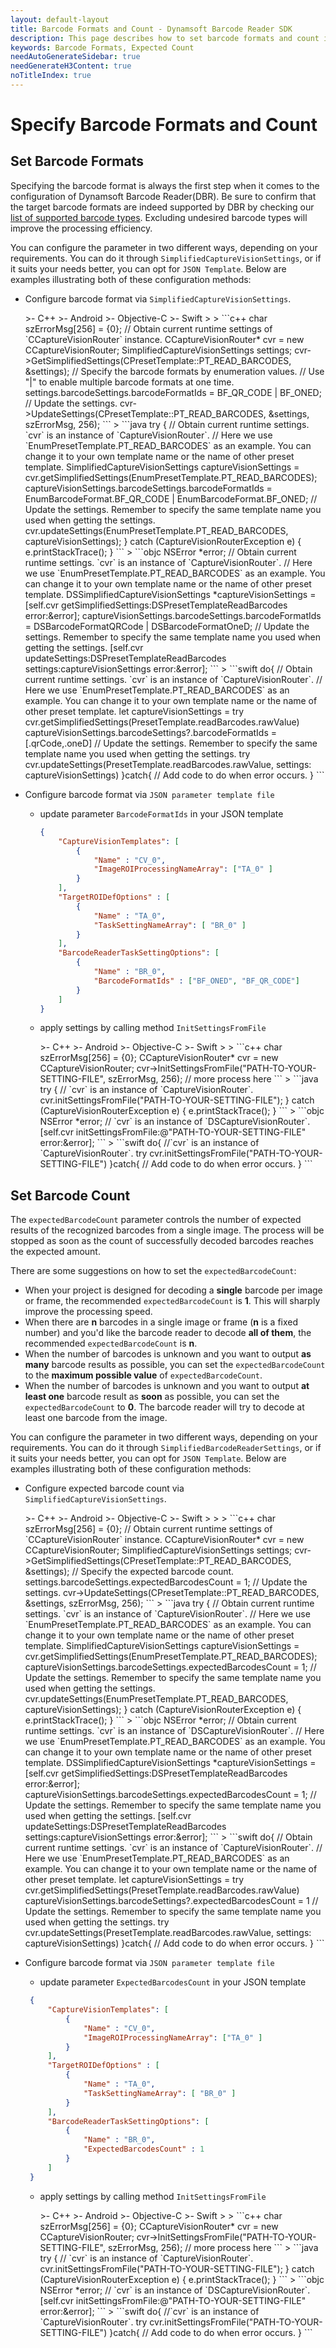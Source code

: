 ```yaml
---
layout: default-layout
title: Barcode Formats and Count - Dynamsoft Barcode Reader SDK
description: This page describes how to set barcode formats and count in Dynamsoft Barcode Reader SDK.
keywords: Barcode Formats, Expected Count
needAutoGenerateSidebar: true
needGenerateH3Content: true
noTitleIndex: true
---
```


# Specify Barcode Formats and Count

## Set Barcode Formats

Specifying the barcode format is always the first step when it comes to the configuration of Dynamsoft Barcode Reader(DBR). Be sure to confirm that the target barcode formats are indeed supported by DBR by checking our [list of supported barcode types](https://www.dynamsoft.com/barcode-types/). Excluding undesired barcode types will improve the processing efficiency. 

You can configure the parameter in two different ways, depending on your requirements. You can do it through `SimplifiedCaptureVisionSettings`, or if it suits your needs better, you can opt for `JSON Template`. Below are examples illustrating both of these configuration methods:

* Configure barcode format via `SimplifiedCaptureVisionSettings`.

    <div class="sample-code-prefix template2"></div>
       >- C++
       >- Android
       >- Objective-C
       >- Swift
       >
    >
    ```c++
    char szErrorMsg[256] = {0};
    // Obtain current runtime settings of `CCaptureVisionRouter` instance.
    CCaptureVisionRouter* cvr = new CCaptureVisionRouter;
    SimplifiedCaptureVisionSettings settings;
    cvr->GetSimplifiedSettings(CPresetTemplate::PT_READ_BARCODES, &settings);
    // Specify the barcode formats by enumeration values.
    // Use "|" to enable multiple barcode formats at one time.
    settings.barcodeSettings.barcodeFormatIds = BF_QR_CODE | BF_ONED;
    // Update the settings.
    cvr->UpdateSettings(CPresetTemplate::PT_READ_BARCODES, &settings, szErrorMsg, 256);
    ```
    >
    ```java
    try {
       // Obtain current runtime settings. `cvr` is an instance of `CaptureVisionRouter`.
       // Here we use `EnumPresetTemplate.PT_READ_BARCODES` as an example. You can change it to your own template name or the name of other preset template.
       SimplifiedCaptureVisionSettings captureVisionSettings = cvr.getSimplifiedSettings(EnumPresetTemplate.PT_READ_BARCODES);
       captureVisionSettings.barcodeSettings.barcodeFormatIds = EnumBarcodeFormat.BF_QR_CODE | EnumBarcodeFormat.BF_ONED;
       // Update the settings. Remember to specify the same template name you used when getting the settings.
       cvr.updateSettings(EnumPresetTemplate.PT_READ_BARCODES, captureVisionSettings);
    } catch (CaptureVisionRouterException e) {
       e.printStackTrace();
    }
    ```
    >
    ```objc
    NSError *error;
    // Obtain current runtime settings. `cvr` is an instance of `CaptureVisionRouter`.
    // Here we use `EnumPresetTemplate.PT_READ_BARCODES` as an example. You can change it to your own template name or the name of other preset template.
    DSSimplifiedCaptureVisionSettings *captureVisionSettings = [self.cvr getSimplifiedSettings:DSPresetTemplateReadBarcodes error:&error];
    captureVisionSettings.barcodeSettings.barcodeFormatIds = DSBarcodeFormatQRCode | DSBarcodeFormatOneD;
    // Update the settings. Remember to specify the same template name you used when getting the settings.
    [self.cvr updateSettings:DSPresetTemplateReadBarcodes settings:captureVisionSettings error:&error];
    ```
    >
    ```swift
    do{
       // Obtain current runtime settings. `cvr` is an instance of `CaptureVisionRouter`.
       // Here we use `EnumPresetTemplate.PT_READ_BARCODES` as an example. You can change it to your own template name or the name of other preset template.
       let captureVisionSettings = try cvr.getSimplifiedSettings(PresetTemplate.readBarcodes.rawValue)
       captureVisionSettings.barcodeSettings?.barcodeFormatIds = [.qrCode,.oneD]
       // Update the settings. Remember to specify the same template name you used when getting the settings.
       try cvr.updateSettings(PresetTemplate.readBarcodes.rawValue, settings: captureVisionSettings)
    }catch{
       // Add code to do when error occurs.
    }
    ```

* Configure barcode format via `JSON parameter template file`
  * update parameter `BarcodeFormatIds` in your JSON template
    ```json
    {
        "CaptureVisionTemplates": [
            {
                "Name" : "CV_0",
                "ImageROIProcessingNameArray": ["TA_0" ]
            }       
        ],
        "TargetROIDefOptions" : [
            {
                "Name" : "TA_0",
                "TaskSettingNameArray": [ "BR_0" ]
            }
        ],
        "BarcodeReaderTaskSettingOptions": [
            {
                "Name" : "BR_0",
                "BarcodeFormatIds" : ["BF_ONED", "BF_QR_CODE"]
            }
        ]
    }
    ```

  * apply settings by calling method `InitSettingsFromFile`

    <div class="sample-code-prefix template2"></div>
       >- C++
       >- Android
       >- Objective-C
       >- Swift
       >
    >
    ```c++
    char szErrorMsg[256] = {0};
    CCaptureVisionRouter* cvr = new CCaptureVisionRouter;
    cvr->InitSettingsFromFile("PATH-TO-YOUR-SETTING-FILE", szErrorMsg, 256);
    // more process here
    ```
    >
    ```java
    try {
       // `cvr` is an instance of `CaptureVisionRouter`.
       cvr.initSettingsFromFile("PATH-TO-YOUR-SETTING-FILE");
    } catch (CaptureVisionRouterException e) {
       e.printStackTrace();
    }
    ```
    >
    ```objc
    NSError *error;
    // `cvr` is an instance of `DSCaptureVisionRouter`.
    [self.cvr initSettingsFromFile:@"PATH-TO-YOUR-SETTING-FILE" error:&error];
    ```
    >
    ```swift
    do{
       //`cvr` is an instance of `CaptureVisionRouter`.
       try cvr.initSettingsFromFile("PATH-TO-YOUR-SETTING-FILE")
    }catch{
       // Add code to do when error occurs.
    }
    ```

## Set Barcode Count

The `expectedBarcodeCount` parameter controls the number of expected results of the recognized barcodes from a single image. The process will be stopped as soon as the count of successfully decoded barcodes reaches the expected amount.

There are some suggestions on how to set the `expectedBarcodeCount`:

- When your project is designed for decoding a **single** barcode per image or frame, the recommended `expectedBarcodeCount` is **1**. This will sharply improve the processing speed.
- When there are **n** barcodes in a single image or frame (**n** is a fixed number) and you'd like the barcode reader to decode **all of them**, the recommended `expectedBarcodeCount` is **n**.
- When the number of barcodes is unknown and you want to output **as many** barcode results as possible, you can set the `expectedBarcodeCount` to the **maximum possible value** of `expectedBarcodeCount`.
- When the number of barcodes is unknown and you want to output **at least one** barcode result as **soon** as possible, you can set the `expectedBarcodeCount` to **0**. The barcode reader will try to decode at least one barcode from the image.

You can configure the parameter in two different ways, depending on your requirements. You can do it through `SimplifiedBarcodeReaderSettings`, or if it suits your needs better, you can opt for `JSON Template`. Below are examples illustrating both of these configuration methods:

* Configure expected barcode count via `SimplifiedCaptureVisionSettings`.

    <div class="sample-code-prefix template2"></div>
       >- C++
       >- Android
       >- Objective-C
       >- Swift
       >
    >
    >
    ```c++
    char szErrorMsg[256] = {0};
    // Obtain current runtime settings of `CCaptureVisionRouter` instance.
    CCaptureVisionRouter* cvr = new CCaptureVisionRouter;
    SimplifiedCaptureVisionSettings settings;
    cvr->GetSimplifiedSettings(CPresetTemplate::PT_READ_BARCODES, &settings);
    // Specify the expected barcode count.
    settings.barcodeSettings.expectedBarcodesCount = 1;
    // Update the settings.
    cvr->UpdateSettings(CPresetTemplate::PT_READ_BARCODES, &settings, szErrorMsg, 256);
    ```
    >
    ```java
    try {
       // Obtain current runtime settings. `cvr` is an instance of `CaptureVisionRouter`.
       // Here we use `EnumPresetTemplate.PT_READ_BARCODES` as an example. You can change it to your own template name or the name of other preset template.
       SimplifiedCaptureVisionSettings captureVisionSettings = cvr.getSimplifiedSettings(EnumPresetTemplate.PT_READ_BARCODES);
       captureVisionSettings.barcodeSettings.expectedBarcodesCount = 1;
       // Update the settings. Remember to specify the same template name you used when getting the settings.
       cvr.updateSettings(EnumPresetTemplate.PT_READ_BARCODES, captureVisionSettings);
    } catch (CaptureVisionRouterException e) {
       e.printStackTrace();
    }
    ```
    >
    ```objc
    NSError *error;
    // Obtain current runtime settings. `cvr` is an instance of `DSCaptureVisionRouter`.
    // Here we use `EnumPresetTemplate.PT_READ_BARCODES` as an example. You can change it to your own template name or the name of other preset template.
    DSSimplifiedCaptureVisionSettings *captureVisionSettings = [self.cvr getSimplifiedSettings:DSPresetTemplateReadBarcodes error:&error];
    captureVisionSettings.barcodeSettings.expectedBarcodesCount = 1;
    // Update the settings. Remember to specify the same template name you used when getting the settings.
    [self.cvr updateSettings:DSPresetTemplateReadBarcodes settings:captureVisionSettings error:&error];
    ```
    >
    ```swift
    do{
       // Obtain current runtime settings. `cvr` is an instance of `CaptureVisionRouter`.
       // Here we use `EnumPresetTemplate.PT_READ_BARCODES` as an example. You can change it to your own template name or the name of other preset template.
       let captureVisionSettings = try cvr.getSimplifiedSettings(PresetTemplate.readBarcodes.rawValue)
       captureVisionSettings.barcodeSettings?.expectedBarcodesCount = 1
       // Update the settings. Remember to specify the same template name you used when getting the settings.
       try cvr.updateSettings(PresetTemplate.readBarcodes.rawValue, settings: captureVisionSettings)
    }catch{
       // Add code to do when error occurs.
    }
    ```

* Configure barcode format via `JSON parameter template file`
  * update parameter `ExpectedBarcodesCount` in your JSON template
   ```json
    {
        "CaptureVisionTemplates": [
            {
                "Name" : "CV_0",
                "ImageROIProcessingNameArray": ["TA_0" ]
            }       
        ],
        "TargetROIDefOptions" : [
            {
                "Name" : "TA_0",
                "TaskSettingNameArray": [ "BR_0" ]
            }
        ],
        "BarcodeReaderTaskSettingOptions": [
            {
                "Name" : "BR_0",
                "ExpectedBarcodesCount" : 1
            }
        ]
    }
   ```
  * apply settings by calling method `InitSettingsFromFile`

    <div class="sample-code-prefix template2"></div>
       >- C++
       >- Android
       >- Objective-C
       >- Swift
       >
    >
    ```c++
    char szErrorMsg[256] = {0};
    CCaptureVisionRouter* cvr = new CCaptureVisionRouter;
    cvr->InitSettingsFromFile("PATH-TO-YOUR-SETTING-FILE", szErrorMsg, 256);
    // more process here
    ```
    >
    ```java
    try {
       // `cvr` is an instance of `CaptureVisionRouter`.
       cvr.initSettingsFromFile("PATH-TO-YOUR-SETTING-FILE");
    } catch (CaptureVisionRouterException e) {
       e.printStackTrace();
    }
    ```
    >
    ```objc
    NSError *error;
    // `cvr` is an instance of `DSCaptureVisionRouter`.
    [self.cvr initSettingsFromFile:@"PATH-TO-YOUR-SETTING-FILE" error:&error];
    ```
    >
    ```swift
    do{
       //`cvr` is an instance of `CaptureVisionRouter`.
       try cvr.initSettingsFromFile("PATH-TO-YOUR-SETTING-FILE")
    }catch{
       // Add code to do when error occurs.
    }
    ```
